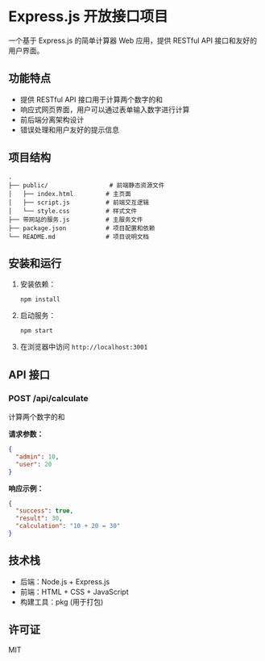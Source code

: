 # Express.js 开放接口项目

一个基于 Express.js 的简单计算器 Web 应用，提供 RESTful API 接口和友好的用户界面。

## 功能特点

- 提供 RESTful API 接口用于计算两个数字的和
- 响应式网页界面，用户可以通过表单输入数字进行计算
- 前后端分离架构设计
- 错误处理和用户友好的提示信息

## 项目结构

```
.
├── public/                 # 前端静态资源文件
│   ├── index.html         # 主页面
│   ├── script.js          # 前端交互逻辑
│   └── style.css          # 样式文件
├── 带网站的服务.js          # 主服务文件
├── package.json           # 项目配置和依赖
└── README.md              # 项目说明文档
```

## 安装和运行

1. 安装依赖：
   ```
   npm install
   ```

2. 启动服务：
   ```
   npm start
   ```

3. 在浏览器中访问 `http://localhost:3001`

## API 接口

### POST /api/calculate

计算两个数字的和

**请求参数：**
```json
{
  "admin": 10,
  "user": 20
}
```

**响应示例：**
```json
{
  "success": true,
  "result": 30,
  "calculation": "10 + 20 = 30"
}
```

## 技术栈

- 后端：Node.js + Express.js
- 前端：HTML + CSS + JavaScript
- 构建工具：pkg (用于打包)

## 许可证

MIT